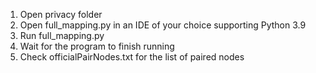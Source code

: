 1. Open privacy folder
2. Open full_mapping.py in an IDE of your choice supporting Python 3.9
3. Run full_mapping.py
4. Wait for the program to finish running
5. Check officialPairNodes.txt for the list of paired nodes
